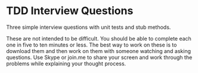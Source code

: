 TDD Interview Questions
=========

Three simple interview questions with unit tests and stub methods. 

These are not intended to be difficult. You should be able to complete each one in five to ten minutes or less. The best way to work on these is to download them and then work on them with someone watching and asking questions. Use Skype or join.me to share your screen and work through the problems while explaining your thought process.
